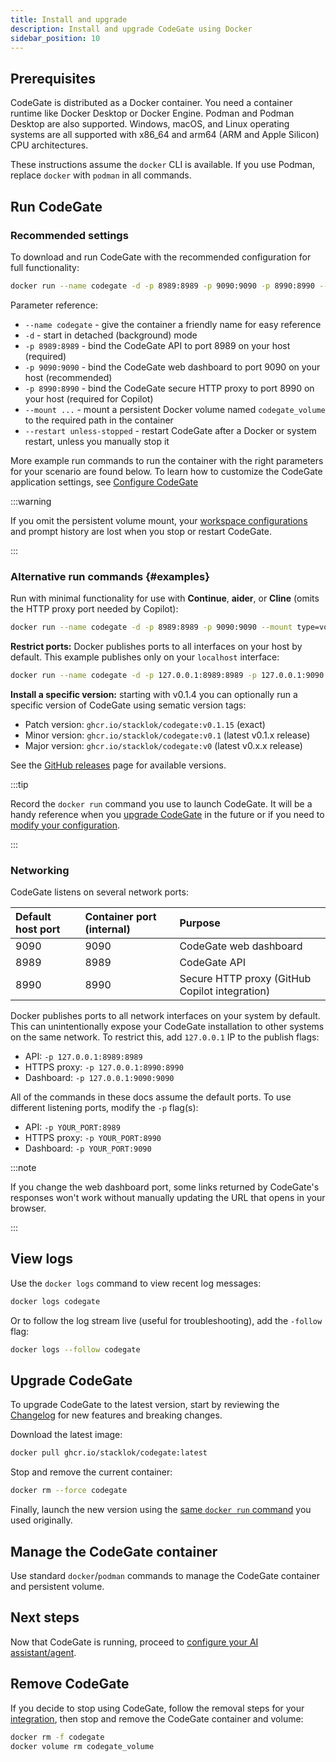 ```yaml
---
title: Install and upgrade
description: Install and upgrade CodeGate using Docker
sidebar_position: 10
---
```


## Prerequisites

CodeGate is distributed as a Docker container. You need a container runtime like
Docker Desktop or Docker Engine. Podman and Podman Desktop are also supported.
Windows, macOS, and Linux operating systems are all supported with x86_64 and
arm64 (ARM and Apple Silicon) CPU architectures.

These instructions assume the `docker` CLI is available. If you use Podman,
replace `docker` with `podman` in all commands.

## Run CodeGate

### Recommended settings

To download and run CodeGate with the recommended configuration for full
functionality:

```bash
docker run --name codegate -d -p 8989:8989 -p 9090:9090 -p 8990:8990 --mount type=volume,src=codegate_volume,dst=/app/codegate_volume --restart unless-stopped ghcr.io/stacklok/codegate:latest
```

Parameter reference:

- `--name codegate` - give the container a friendly name for easy reference
- `-d` - start in detached (background) mode
- `-p 8989:8989` - bind the CodeGate API to port 8989 on your host (required)
- `-p 9090:9090` - bind the CodeGate web dashboard to port 9090 on your host
  (recommended)
- `-p 8990:8990` - bind the CodeGate secure HTTP proxy to port 8990 on your host
  (required for Copilot)
- `--mount ...` - mount a persistent Docker volume named `codegate_volume` to
  the required path in the container
- `--restart unless-stopped` - restart CodeGate after a Docker or system
  restart, unless you manually stop it

More example run commands to run the container with the right parameters for
your scenario are found below. To learn how to customize the CodeGate
application settings, see [Configure CodeGate](./configure.md)

:::warning

If you omit the persistent volume mount, your
[workspace configurations](../features/workspaces.mdx) and prompt history are
lost when you stop or restart CodeGate.

:::

### Alternative run commands {#examples}

Run with minimal functionality for use with **Continue**, **aider**, or
**Cline** (omits the HTTP proxy port needed by Copilot):

```bash
docker run --name codegate -d -p 8989:8989 -p 9090:9090 --mount type=volume,src=codegate_volume,dst=/app/codegate_volume --restart unless-stopped ghcr.io/stacklok/codegate:latest
```

**Restrict ports:** Docker publishes ports to all interfaces on your host by
default. This example publishes only on your `localhost` interface:

```bash
docker run --name codegate -d -p 127.0.0.1:8989:8989 -p 127.0.0.1:9090:9090 -p 127.0.0.1:8990:8990 --mount type=volume,src=codegate_volume,dst=/app/codegate_volume --restart unless-stopped ghcr.io/stacklok/codegate:latest
```

**Install a specific version:** starting with v0.1.4 you can optionally run a
specific version of CodeGate using sematic version tags:

- Patch version: `ghcr.io/stacklok/codegate:v0.1.15` (exact)
- Minor version: `ghcr.io/stacklok/codegate:v0.1` (latest v0.1.x release)
- Major version: `ghcr.io/stacklok/codegate:v0` (latest v0.x.x release)

See the [GitHub releases](https://github.com/stacklok/codegate/releases) page
for available versions.

:::tip

Record the `docker run` command you use to launch CodeGate. It will be a handy
reference when you [upgrade CodeGate](#upgrade-codegate) in the future or if you
need to [modify your configuration](./configure.md).

:::

### Networking

CodeGate listens on several network ports:

| Default host port | Container port (internal) | Purpose                                        |
| :---------------- | :------------------------ | :--------------------------------------------- |
| 9090              | 9090                      | CodeGate web dashboard                         |
| 8989              | 8989                      | CodeGate API                                   |
| 8990              | 8990                      | Secure HTTP proxy (GitHub Copilot integration) |

Docker publishes ports to all network interfaces on your system by default. This
can unintentionally expose your CodeGate installation to other systems on the
same network. To restrict this, add `127.0.0.1` IP to the publish flags:

- API: `-p 127.0.0.1:8989:8989`
- HTTPS proxy: `-p 127.0.0.1:8990:8990`
- Dashboard: `-p 127.0.0.1:9090:9090`

All of the commands in these docs assume the default ports. To use different
listening ports, modify the `-p` flag(s):

- API: `-p YOUR_PORT:8989`
- HTTPS proxy: `-p YOUR_PORT:8990`
- Dashboard: `-p YOUR_PORT:9090`

:::note

If you change the web dashboard port, some links returned by CodeGate's
responses won't work without manually updating the URL that opens in your
browser.

:::

## View logs

Use the `docker logs` command to view recent log messages:

```bash
docker logs codegate
```

Or to follow the log stream live (useful for troubleshooting), add the `-follow`
flag:

```bash
docker logs --follow codegate
```

## Upgrade CodeGate

To upgrade CodeGate to the latest version, start by reviewing the
[Changelog](../about/changelog.md) for new features and breaking changes.

Download the latest image:

```bash
docker pull ghcr.io/stacklok/codegate:latest
```

Stop and remove the current container:

```bash
docker rm --force codegate
```

Finally, launch the new version using the
[same `docker run` command](#recommended-settings) you used originally.

## Manage the CodeGate container

Use standard `docker`/`podman` commands to manage the CodeGate container and
persistent volume.

## Next steps

Now that CodeGate is running, proceed to
[configure your AI assistant/agent](../integrations/index.mdx).

## Remove CodeGate

If you decide to stop using CodeGate, follow the removal steps for your
[integration](../integrations/index.mdx), then stop and remove the CodeGate
container and volume:

```bash
docker rm -f codegate
docker volume rm codegate_volume
```
